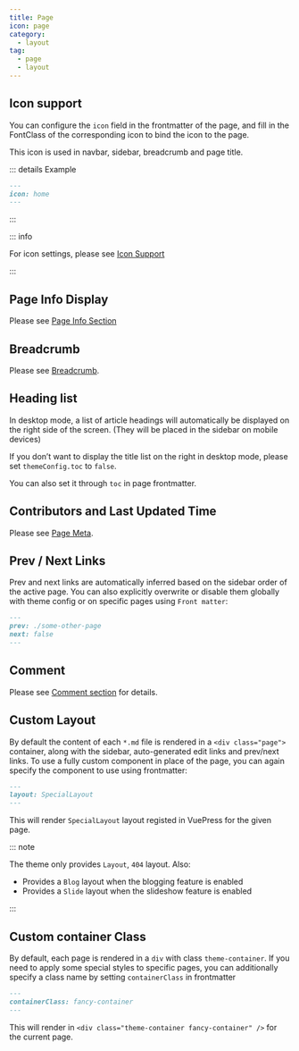 ```yaml
---
title: Page
icon: page
category:
  - layout
tag:
  - page
  - layout
---
```


## Icon support

You can configure the `icon` field in the frontmatter of the page, and fill in the FontClass of the corresponding icon to bind the icon to the page.

This icon is used in navbar, sidebar, breadcrumb and page title.

::: details Example

```md
---
icon: home
---
```

:::

::: info

For icon settings, please see [Icon Support](../interface/icon.md)

:::

## Page Info Display

Please see [Page Info Section](../feature/page-info.md)

## Breadcrumb

Please see [Breadcrumb](breadcrumb.md).

## Heading list

In desktop mode, a list of article headings will automatically be displayed on the right side of the screen. (They will be placed in the sidebar on mobile devices)

If you don’t want to display the title list on the right in desktop mode, please set `themeConfig.toc` to `false`.

You can also set it through `toc` in page frontmatter.

## Contributors and Last Updated Time

Please see [Page Meta](../feature/meta.md).

## Prev / Next Links

<!-- TODO: Improve it -->

Prev and next links are automatically inferred based on the sidebar order of the active page. You can also explicitly overwrite or disable them globally with theme config or on specific pages using `Front matter`:

```md
---
prev: ./some-other-page
next: false
---
```

## Comment

Please see [Comment section](../feature/comment.md) for details.

## Custom Layout

By default the content of each `*.md` file is rendered in a `<div class="page">` container, along with the sidebar, auto-generated edit links and prev/next links. To use a fully custom component in place of the page, you can again specify the component to use using frontmatter:

```md
---
layout: SpecialLayout
---
```

This will render `SpecialLayout` layout registed in VuePress for the given page.

::: note

The theme only provides `Layout`, `404` layout. Also:

- Provides a `Blog` layout when the blogging feature is enabled
- Provides a `Slide` layout when the slideshow feature is enabled

:::

## Custom container Class

By default, each page is rendered in a `div` with class `theme-container`. If you need to apply some special styles to specific pages, you can additionally specify a class name by setting `containerClass` in frontmatter

```md
---
containerClass: fancy-container
---
```

This will render in `<div class="theme-container fancy-container" />` for the current page.
